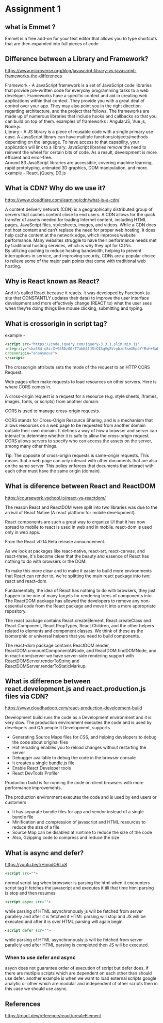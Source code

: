 # Assignment 1

## what is Emmet ?  

Emmet is a free add-on for your text editor that allows you to type shortcuts that are then expanded into full pieces of code

## Difference between a Library and Framework?

<https://www.microverse.org/blog/javascript-library-vs-javascript-frameworks-the-differences>  

Framework - A JavaScript framework is a set of JavaScript code libraries that provide pre-written code for everyday programming tasks to a web developer. Frameworks have a specific context and aid in creating web applications within that context. They provide you with a great deal of control over your app. They may also point you in the right direction regarding architecture, and the project that follows. The frameworks are made up of numerous libraries that include hooks and callbacks so that you can build on top of them. examples of frameworks : AngularJS, Vue.js, Node.js.  
Library -  A JS library is a piece of reusable code with a single primary use case. A JavaScript library can have multiple functions/objects/methods depending on the language. To have access to that capability, your application will link to a library. JavaScript libraries remove the need to reinvent the wheel for certain bits of code. As a result, development is more efficient and error-free.  
Around 83 JavaScript libraries are accessible, covering machine learning, rapid prototyping, animated 3D graphics, DOM manipulation, and more. example - React, jQuery, D3.js

## What is CDN? Why do we use it?

<https://www.cloudflare.com/learning/cdn/what-is-a-cdn/>

A content delivery network (CDN) is a geographically distributed group of servers that caches content close to end users. A CDN allows for the quick transfer of assets needed for loading Internet content, including HTML pages, JavaScript files, stylesheets, images, and videos. While a CDN does not host content and can’t replace the need for proper web hosting, it does help cache content at the network edge, which improves website performance. Many websites struggle to have their performance needs met by traditional hosting services, which is why they opt for CDNs.  
By utilizing caching to reduce hosting bandwidth, helping to prevent interruptions in service, and improving security, CDNs are a popular choice to relieve some of the major pain points that come with traditional web hosting.

## Why is React known as React?  

And it’s called React because it reacts. It was developed by Facebook (a site that CONSTANTLY updates their data) to improve the user interface development and more effectively change (REACT to) what the user sees when they’re doing things like mouse clicking, submitting and typing.

## What is crossorigin in script tag?

example - 
```html
<script src="https://code.jquery.com/jquery-3.3.1.slim.min.js"
integrity="sha384-q8i/X+965DzO0rT7abK41JStQIAqVgRVzpbzo5smXKp4YfRvH+8abtTE1Pi6jizo"
crossorigin="anonymous">
</script>
```
The crossorigin attribute sets the mode of the request to an HTTP CORS Request.

Web pages often make requests to load resources on other servers. Here is where CORS comes in.

A cross-origin request is a request for a resource (e.g. style sheets, iframes, images, fonts, or scripts) from another domain.

CORS is used to manage cross-origin requests.

CORS stands for Cross-Origin Resource Sharing, and is a mechanism that allows resources on a web page to be requested from another domain outside their own domain. It defines a way of how a browser and server can interact to determine whether it is safe to allow the cross-origin request. CORS allows servers to specify who can access the assets on the server, among many other things.

Tip: The opposite of cross-origin requests is same-origin requests. This means that a web page can only interact with other documents that are also on the same server. This policy enforces that documents that interact with each other must have the same origin (domain).

## What is diference between React and ReactDOM

<https://coursework.vschool.io/react-vs-reactdom/>

The reason React and ReactDOM were split into two libraries was due to the arrival of React Native (A react platform for mobile development).

React components are such a great way to organize UI that it has now spread to mobile to react is used in web and in mobile. react-dom is used only in web apps.

From the React v0.14 Beta release announcement.

As we look at packages like react-native, react-art, react-canvas, and react-three, it's become clear that the beauty and essence of React has nothing to do with browsers or the DOM.

To make this more clear and to make it easier to build more environments that React can render to, we're splitting the main react package into two: react and react-dom.

Fundamentally, the idea of React has nothing to do with browsers, they just happen to be one of many targets for rendering trees of components into. The ReactDOM package has allowed the developers to remove any non-essential code from the React package and move it into a more appropriate repository.

The react package contains React.createElement, React.createClass and React.Component, React.PropTypes, React.Children, and the other helpers related to elements and component classes. We think of these as the isomorphic or universal helpers that you need to build components.

The react-dom package contains ReactDOM.render, ReactDOM.unmountComponentAtNode, and ReactDOM.findDOMNode, and in react-dom/server we have server-side rendering support with ReactDOMServer.renderToString and ReactDOMServer.renderToStaticMarkup.

## What is difference between react.development.js and react.production.js files via CDN?

<https://www.cloudhadoop.com/react-production-development-build>

Development build runs the code as a Development environment and it is very slow. The production environment executes the code and is used by developers and QA people It Development, supports

- Generating Source Maps files for CSS, and helping developers to debug the code about original files
- Hot reloading enables you to reload changes without restarting the server
- Debugger available to debug the code in the browser console
- It creates a single bundle.js file
- Enable React Developer tools
- React DevTools Profiler

Production build is for running the code on client browsers with more performance improvements.

The production environment executes the code and is used by end users or customers

- It has separate bundle files for app and vendor instead of a single bundle file
- Minification and compression of javascript and HTML resources to reduce the size of a file.
- Source Map can be disabled at runtime to reduce the size of the code
- Also, Gzipping code to compress and reduce the size

## What is async and defer? 

<https://youtu.be/IrHmpdORLu8>

```html
<script src="">
```

normal script tag when browswer is parsing the html when it encounters script tag it fetches the javascript and executes it till that time html parsing is stop and then resumes

```html
<script async src="">
```

while parsing of HTML asynchronously js will be fetched from server parallely and after it is fetched it HTML parsing will stop and JS will be executed and after it is over HTML parsing will again begin

```html
<script defer scr="">
```

while parsing of HTML asynchronously js will be fetched from server parallely and after HTML parsing is completed then JS will be executed.

### When to use defer and async

asycn does not guarantee order of execution of script but defer does, if there are mutliple scripts which are dependent on each other than should use defer.
another example is when we want to load external scripts google analytic or other which are modular and independent of other scripts then in this case we should use async.  

## References

<https://react.dev/reference/react/createElement>

